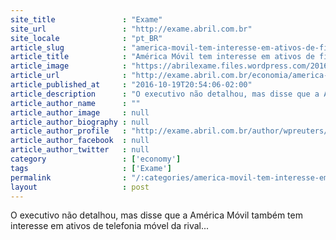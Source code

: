 ```yaml
---
site_title               : "Exame"
site_url                 : "http://exame.abril.com.br"
site_locale              : "pt_BR"
article_slug             : "america-movil-tem-interesse-em-ativos-de-fibra-otica-da-oi"
article_title            : "América Móvil tem interesse em ativos de fibra ótica da Oi"
article_image            : "https://abrilexame.files.wordpress.com/2016/09/size_960_16_9_america-movil-118.jpg?quality=70&strip=all&w=960"
article_url              : "http://exame.abril.com.br/economia/america-movil-tem-interesse-em-ativos-de-fibra-otica-da-oi-em-sp-diz-presidente/"
article_published_at     : "2016-10-19T20:54:06-02:00"
article_description      : "O executivo não detalhou, mas disse que a América Móvil também tem interesse em ativos de telefonia móvel da rival..."
article_author_name      : ""
article_author_image     : null
article_author_biography : null
article_author_profile   : "http://exame.abril.com.br/author/wpreuters/"
article_author_facebook  : null
article_author_twitter   : null
category                 : ['economy']
tags                     : ['Exame']
permalink                : "/:categories/america-movil-tem-interesse-em-ativos-de-fibra-otica-da-oi/"
layout                   : post
---
```


O executivo não detalhou, mas disse que a América Móvil também tem interesse em ativos de telefonia móvel da rival...
